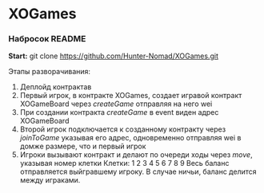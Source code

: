 # XOGames

 <h3><b>Набросок README</b></h3>

<b>Start:</b> git clone https://github.com/Hunter-Nomad/XOGames.git

Этапы разворачивания:
1. Деплойд контрактав
2. Первый игрок, в контракте XOGames, создает игравой контракт XOGameBoard через <i>createGame</i> отправляя на него wei
3. При создании контракта <i>createGame</i> в event виден адрес XOGameBoard
4. Второй игрок подключается к созданному контракту через <i>joinToGame</i> указывая его адрес, одновременно отправляя wei в домже размере, что и первый игрок
5. Игроки вызывают контракт и делают по очереди ходы через <i>move</i>, указывая номер клетки
Клетки:
1 2 3
4 5 6
7 8 9
Весь баланс отправляется выйгравшему игроку. В случае ничьи, баланс делится между играками.
